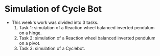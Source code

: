 # Simulation of Cycle Bot
- This week's work was divided into 3 tasks.
  1. Task 1: simulation of a Reaction wheel balanced inverted pendulum on a hinge.
  2. Task 2: simulation of a Reaction wheel balanced inverted pendulum on a pivot.
  3. Task 3: simulation of a Cyclebot.
